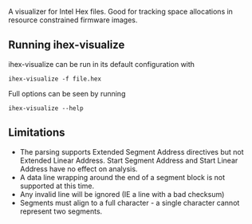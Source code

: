 A visualizer for Intel Hex files. Good for tracking space allocations in resource constrained firmware images.

## Running ihex-visualize

ihex-visualize can be run in its default configuration with

```
ihex-visualize -f file.hex
```

Full options can be seen by running
```
ihex-visualize --help
```

## Limitations

* The parsing supports Extended Segment Address directives but not Extended Linear Address. Start Segment Address and Start Linear Address have no effect on analysis.
* A data line wrapping around the end of a segment block is not supported at this time.
* Any invalid line will be ignored (IE a line with a bad checksum)
* Segments must align to a full character - a single character cannot represent two segments.
